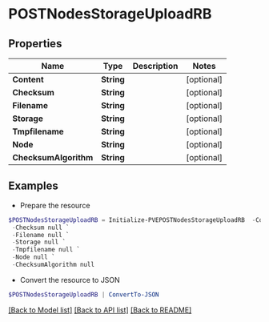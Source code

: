 # POSTNodesStorageUploadRB
## Properties

Name | Type | Description | Notes
------------ | ------------- | ------------- | -------------
**Content** | **String** |  | [optional] 
**Checksum** | **String** |  | [optional] 
**Filename** | **String** |  | [optional] 
**Storage** | **String** |  | [optional] 
**Tmpfilename** | **String** |  | [optional] 
**Node** | **String** |  | [optional] 
**ChecksumAlgorithm** | **String** |  | [optional] 

## Examples

- Prepare the resource
```powershell
$POSTNodesStorageUploadRB = Initialize-PVEPOSTNodesStorageUploadRB  -Content null `
 -Checksum null `
 -Filename null `
 -Storage null `
 -Tmpfilename null `
 -Node null `
 -ChecksumAlgorithm null
```

- Convert the resource to JSON
```powershell
$POSTNodesStorageUploadRB | ConvertTo-JSON
```

[[Back to Model list]](../README.md#documentation-for-models) [[Back to API list]](../README.md#documentation-for-api-endpoints) [[Back to README]](../README.md)

